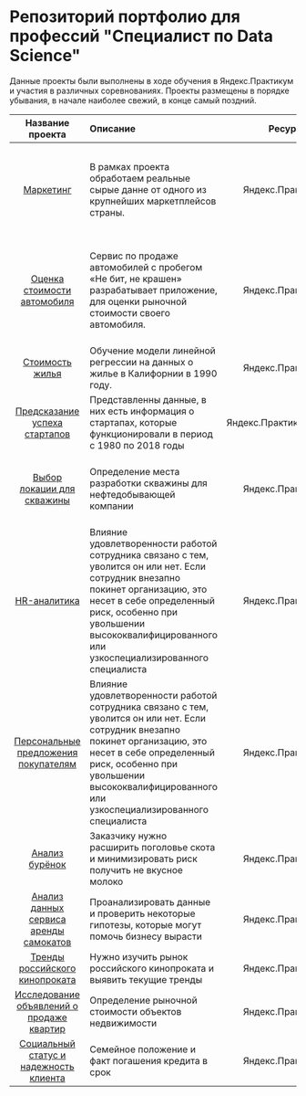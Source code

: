 # Репозиторий портфолио для профессий "Специалист по Data Science"
Данные проекты были выполнены в ходе обучения в Яндекс.Практикум и участия в различных соревнованиях. Проекты размещены в порядке убывания, в начале наиболее свежий, в конце самый поздний.

| Название проекта | Описание | Ресурс | Используемые библиотеки | 
| :----------------------: | :---------------------- | :----------------------: | :----------------------: |
| [Маркетинг](https://github.com/zipzone07/stability/tree/main/marketing) | В рамках проекта обработаем реальные сырые данне от одного из крупнейших маркетплейсов страны. | Яндекс.Практикум | *pandas, numpy, matplotlib, seaborn, flightgbm, sklearn, warnings, optuna, random, phik* |
| [Оценка стоимости автомобиля](https://github.com/zipzone07/stability/tree/main/autos) | Сервис по продаже автомобилей с пробегом «Не бит, не крашен» разрабатывает приложение, для оценки рыночной стоимости своего автомобиля. | Яндекс.Практикум | *pandas, numpy, matplotlib, random, time, seaborn, scipy, stats, catboost, lightgbm, sklearn, warnings, imblearn, phik* |
| [Стоимость жилья](https://github.com/zipzone07/stability/tree/main/housing_price) | Обучение модели линейной регрессии на данных о жилье в Калифорнии в 1990 году.  | Яндекс.Практикум | *pandas, numpy, pyspark* |
| [Предсказание успеха стартапов](https://github.com/zipzone07/stability/tree/main/startups) | Представленны данные, в них есть информация о стартапах, которые функционировали в период с 1980 по 2018 годы | Яндекс.Практикум/Kaggle | *pandas, catboost, sklearn, phik* |
| [Выбор локации для скважины](https://github.com/zipzone07/stability/tree/main/oil) | Определение места разработки скважины для нефтедобывающей компании | Яндекс.Практикум | *pandas, numpy, matplotlib, seaborn, random, sklearn, imblearn, phik* |
| [HR-аналитика](https://github.com/zipzone07/stability/tree/main/hr_analytics) | Влияние удовлетворенности работой сотрудника связано с тем, уволится он или нет. Если сотрудник внезапно покинет организацию, это несет в себе определенный риск, особенно при увольшении высококвалифицированного или узкоспециализированного специалиста | Яндекс.Практикум | *pandas, numpy, matplotlib, seaborn, random, sklearn, xgboost, imblearn, phik* |
| [Персональные предложения покупателям](https://github.com/zipzone07/stability/tree/main/offer_buyer) | Влияние удовлетворенности работой сотрудника связано с тем, уволится он или нет. Если сотрудник внезапно покинет организацию, это несет в себе определенный риск, особенно при увольшении высококвалифицированного или узкоспециализированного специалиста | Яндекс.Практикум | *pandas, numpy, matplotlib, seaborn, random, sklearn, xgboost, imblearn, shap, phik* |
| [Анализ бурёнок](https://github.com/zipzone07/stability/tree/main/lin_model) | Заказчику нужно расширить поголовье скота и минимизировать риск получить не вкусное молоко | Яндекс.Практикум | *pandas, numpy, matplotlib, seaborn, sklearn* |
| [Анализ данных сервиса аренды самокатов](https://github.com/zipzone07/stability/tree/main/stat_analiz) | Проанализировать данные и проверить некоторые гипотезы, которые могут помочь бизнесу вырасти | Яндекс.Практикум | *pandas, numpy, matplotlib, scipy, sklearn* |
| [Тренды российского кинопроката](https://github.com/zipzone07/stability/tree/main/trend_film) | Нужно изучить рынок российского кинопроката и выявить текущие тренды | Яндекс.Практикум | *pandas, matplotlib, seaborn* |
| [Исследование объявлений о продаже квартир](https://github.com/zipzone07/stability/tree/main/adv_apartments) | Определение рыночной стоимости объектов недвижимости | Яндекс.Практикум | *pandas, matplotlib, numpy, math* |
| [Социальный статус и надежность клиента](https://github.com/zipzone07/stability/tree/main/bank) | Семейное положение и факт погашения кредита в срок | Яндекс.Практикум | *pandas* |
